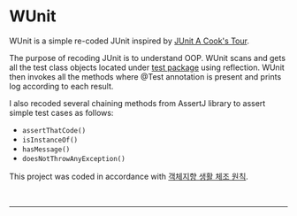 # WUnit

WUnit is a simple re-coded JUnit inspired
by [JUnit A Cook's Tour](http://junit.sourceforge.net/doc/cookstour/cookstour.htm).

The purpose of recoding JUnit is to understand OOP. WUnit scans and gets all the test class objects located
under [test package](https://github.com/xlffm3/WUnit/tree/master/src/main/java/test) using reflection. WUnit then
invokes all the methods where @Test annotation is present and prints log according to each result.

I also recoded several chaining methods from AssertJ library to assert simple test cases as follows:

* ``assertThatCode()``
* ``isInstanceOf()``
* ``hasMessage()``
* ``doesNotThrowAnyException()``

This project was coded in accordance
with [객체지향 생활 체조 원칙](https://developerfarm.wordpress.com/2012/02/03/object_calisthenics_summary/).

<br>

---
